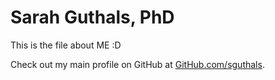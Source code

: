 # Sarah Guthals, PhD

This is the file about ME :D 

Check out my main profile on GitHub at [GitHub.com/sguthals](https://github.com/sguthals).
